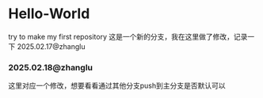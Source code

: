# Hello-World
try to make my first repository
这是一个新的分支，我在这里做了修改，记录一下
2025.02.17@zhanglu

### 2025.02.18@zhanglu
这里对应一个修改，想要看看通过其他分支push到主分支是否默认可以
